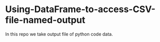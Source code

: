# Using-DataFrame-to-access-CSV-file-named-output
In this repo we take output file of python code data.
